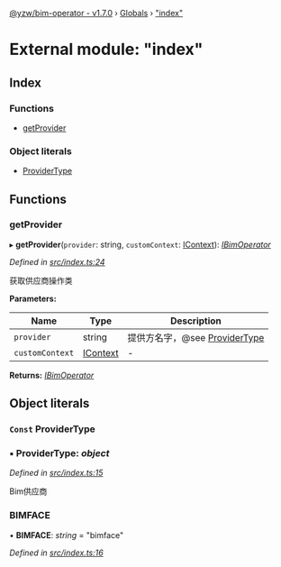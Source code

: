 [@yzw/bim-operator - v1.7.0](../README.md) › [Globals](../globals.md) › ["index"](_index_.md)

# External module: "index"

## Index

### Functions

* [getProvider](_index_.md#getprovider)

### Object literals

* [ProviderType](_index_.md#const-providertype)

## Functions

###  getProvider

▸ **getProvider**(`provider`: string, `customContext`: [IContext](../interfaces/_interface_.icontext.md)): *[IBimOperator](../interfaces/_interface_.ibimoperator.md)*

*Defined in [src/index.ts:24](https://github.com/youkaisteve/bim-operator/blob/24828e5/src/index.ts#L24)*

获取供应商操作类

**Parameters:**

Name | Type | Description |
------ | ------ | ------ |
`provider` | string | 提供方名字，@see [ProviderType](_index_.md#const-providertype) |
`customContext` | [IContext](../interfaces/_interface_.icontext.md) | - |

**Returns:** *[IBimOperator](../interfaces/_interface_.ibimoperator.md)*

## Object literals

### `Const` ProviderType

### ▪ **ProviderType**: *object*

*Defined in [src/index.ts:15](https://github.com/youkaisteve/bim-operator/blob/24828e5/src/index.ts#L15)*

Bim供应商

###  BIMFACE

• **BIMFACE**: *string* = "bimface"

*Defined in [src/index.ts:16](https://github.com/youkaisteve/bim-operator/blob/24828e5/src/index.ts#L16)*
